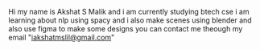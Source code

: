 Hi my name is Akshat S Malik and i am currently studying btech cse
i am learning about nlp using spacy and i also make scenes using blender and also use figma to make some designs
you can contact me theough my email "iakshatmslil@gmail.com"

